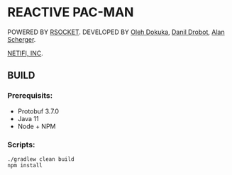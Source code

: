 # REACTIVE PAC-MAN 

POWERED BY [RSOCKET](http://rsocket.io).
DEVELOPED BY [Oleh Dokuka](https://twitter.com/OlehDokuka), [Danil Drobot](https://github.com/daniildxb), [Alan Scherger](https://twitter.com/flyinprogrammer).

[NETIFI, INC](https://www.netifi.com).

## BUILD 

### Prerequisits:

* Protobuf 3.7.0
* Java 11
* Node + NPM


### Scripts:

```
./gradlew clean build
npm install
```
